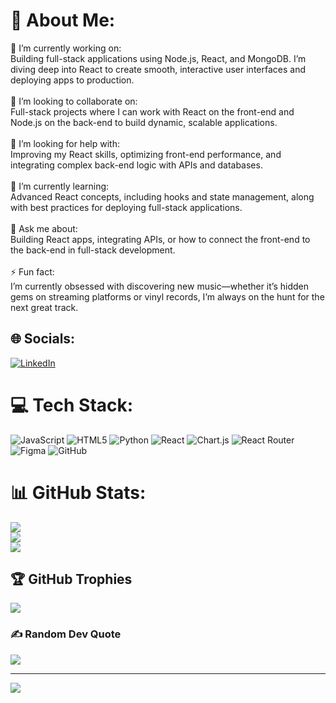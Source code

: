 # 💫 About Me:
🔭 I’m currently working on:<br>Building full-stack applications using Node.js, React, and MongoDB. I’m diving deep into React to create smooth, interactive user interfaces and deploying apps to production.<br><br>👯 I’m looking to collaborate on:<br>Full-stack projects where I can work with React on the front-end and Node.js on the back-end to build dynamic, scalable applications.<br><br>🤝 I’m looking for help with:<br>Improving my React skills, optimizing front-end performance, and integrating complex back-end logic with APIs and databases.<br><br>🌱 I’m currently learning:<br>Advanced React concepts, including hooks and state management, along with best practices for deploying full-stack applications.<br><br>💬 Ask me about:<br>Building React apps, integrating APIs, or how to connect the front-end to the back-end in full-stack development.<br><br>⚡ Fun fact:<br>I’m currently obsessed with discovering new music—whether it’s hidden gems on streaming platforms or vinyl records, I’m always on the hunt for the next great track.


## 🌐 Socials:
[![LinkedIn](https://img.shields.io/badge/LinkedIn-%230077B5.svg?logo=linkedin&logoColor=white)](https://linkedin.com/in//in/navarrojgr/) 

# 💻 Tech Stack:
![JavaScript](https://img.shields.io/badge/javascript-%23323330.svg?style=for-the-badge&logo=javascript&logoColor=%23F7DF1E) ![HTML5](https://img.shields.io/badge/html5-%23E34F26.svg?style=for-the-badge&logo=html5&logoColor=white) ![Python](https://img.shields.io/badge/python-3670A0?style=for-the-badge&logo=python&logoColor=ffdd54) ![React](https://img.shields.io/badge/react-%2320232a.svg?style=for-the-badge&logo=react&logoColor=%2361DAFB) ![Chart.js](https://img.shields.io/badge/chart.js-F5788D.svg?style=for-the-badge&logo=chart.js&logoColor=white) ![React Router](https://img.shields.io/badge/React_Router-CA4245?style=for-the-badge&logo=react-router&logoColor=white) ![Figma](https://img.shields.io/badge/figma-%23F24E1E.svg?style=for-the-badge&logo=figma&logoColor=white) ![GitHub](https://img.shields.io/badge/github-%23121011.svg?style=for-the-badge&logo=github&logoColor=white)
# 📊 GitHub Stats:
![](https://github-readme-stats.vercel.app/api?username=navarro-juan&theme=gotham&hide_border=false&include_all_commits=false&count_private=false)<br/>
![](https://github-readme-streak-stats.herokuapp.com/?user=navarro-juan&theme=gotham&hide_border=false)<br/>
![](https://github-readme-stats.vercel.app/api/top-langs/?username=navarro-juan&theme=gotham&hide_border=false&include_all_commits=false&count_private=false&layout=compact)

## 🏆 GitHub Trophies
![](https://github-profile-trophy.vercel.app/?username=navarro-juan&theme=merko&no-frame=false&no-bg=true&margin-w=4)

### ✍️ Random Dev Quote
![](https://quotes-github-readme.vercel.app/api?type=horizontal&theme=radical)

---
[![](https://visitcount.itsvg.in/api?id=navarro-juan&icon=0&color=0)](https://visitcount.itsvg.in)

<!-- Proudly created with GPRM ( https://gprm.itsvg.in ) -->

